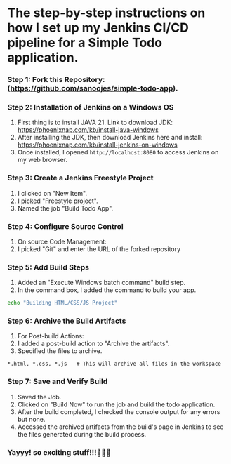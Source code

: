 # The step-by-step instructions on how I set up my Jenkins CI/CD pipeline for a Simple Todo application.

### Step 1: Fork this Repository: (https://github.com/sanoojes/simple-todo-app).


### Step 2: Installation of Jenkins on a Windows OS
1. First thing is to install JAVA 21. Link to download JDK: https://phoenixnap.com/kb/install-java-windows 
2. After installing the JDK, then download Jenkins here and install: https://phoenixnap.com/kb/install-jenkins-on-windows 
3. Once installed, I opened `http://localhost:8080` to access Jenkins on my web browser.
   
### Step 3: Create a Jenkins Freestyle Project
1. I clicked on "New Item".
2. I picked "Freestyle project".
3. Named the job "Build Todo App".
   
### Step 4: Configure Source Control
1. On source Code Management:
2. I picked "Git" and enter the URL of the forked repository

### Step 5: Add Build Steps
1. Added an "Execute Windows batch command" build step.
2. In the command box, I added the command to build your app.

```bash
echo "Building HTML/CSS/JS Project"
```
### Step 6: Archive the Build Artifacts
1. For Post-build Actions:
2. I added a post-build action to "Archive the artifacts".
3. Specified the files to archive. 
```plaintext
*.html, *.css, *.js   # This will archive all files in the workspace
```
### Step 7: Save and Verify Build
1. Saved the Job.
2. Clicked on "Build Now" to run the job and build the todo application.
3. After the build completed, I checked the console output for any errors but none.
4. Accessed the archived artifacts from the build's page in Jenkins to see the files generated during the build process.



### Yayyy! so exciting stuff!!!💪🏽🚀
